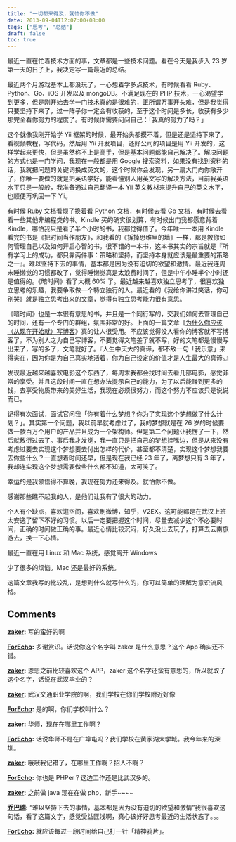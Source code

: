 ```yaml
---
title: "一切都来得及，就怕你不做"
date: 2013-09-04T12:07:00+08:00
tags: ["思考", "总结"] 
draft: false
toc: true
---
```


最近一直在忙着技术方面的事，文章都是一些技术问题。看在今天是我步入 23 岁第一天的日子上，我决定写一篇最近的总结。

最近两个月游戏基本上都没玩了，一心想着学多点技术，有时候看看 Ruby、Python、Go、iOS 开发以及 mongoDB。不满足现在的 PHP 技术，一心渴望学到更多，但是刚开始去学一门技术真的是很难的，正所谓万事开头难，但是我觉得只要坚持下来了，过一阵子你一定会有收获的，至于这个时间是多长，收获有多少那完全看你努力的程度了。有时候你需要问问自己：「我真的努力了吗？」

这个就像我刚开始学 Yii 框架的时候，最开始头都摸不着，但是还是坚持下来了，看视频教程，写代码，然后用 Yii 开发项目，还好公司的项目是用 Yii 开发的，这样学起来更快，但是虽然称不上是高手，但是基本问题都能自己解决了。解决问题的方式也是一门学问，我现在一般都是用 Google 搜索资料，如果没有找到资料的话，我就把问题的关键词换成英文的，这个时候你会发现，另一扇大门向你敞开了，你唯一要做的就是把英语学好，能看懂别人用英文写的解决方法，目前我英语水平只是一般般，我准备通过自己翻译一本 Yii 英文教材来提升自己的英文水平，也顺便再巩固一下 Yii。

有时候 Ruby 文档看烦了换着看 Python 文档，有时候去看 Go 文档，有时候去看看一些其他非编程类的书。Kindle 买的确实很划算，有时候出门我都愿意背着 Kindle，哪怕我只是看了半个小时的书，我都觉得值了。今年唯一一本用 Kindle 看完的书是《把时间当作朋友》，和我看的《拆掉思维里的墙》一样，都是教你如何管理自己以及如何开启心智的书。很不错的一本书，这本书其实的宗旨就是『所有学习上的成功，都只靠两件事：策略和坚持，而坚持本身就应该是最重要的策略之一』。难以坚持下去的事情，基本都是因为没有迫切的欲望和激情。最近我连周末睡懒觉的习惯都改了，觉得睡懒觉真是太浪费时间了，但是中午小睡半个小时还是值得的。《暗时间》看了大概 60% 了。最近越来越喜欢独立思考了，很喜欢独立思考的乐趣，我要争取做一个特立独行的人。最近看的《我给你讲过笑话，你可别哭》就是独立思考出来的文章，觉得有独立思考能力很有意思。

《暗时间》也是一本很有意思的书，并且是一个同行写的，交我们如何去管理自己的时间，还有一个专门的群组，氛围非常的好。上面的一篇文章《[为什么你应该（从现在开始就）写博客](http://mindhacks.cn/2009/02/15/why-you-should-start-blogging-now/)》真的让人很受用。不应该觉得没人看你的博客就不写博客了，不为别人之为自己写博客，不要觉得文笔差了就不写，好的文笔都是慢慢写出来了，写的多了，文笔就好了。『人生中天大的真谛，都不敌一句「我乐意」来得实在，因为你是为自己真实地活着，你为自己设定的价值才是人生最大的真谛。』

发现最近越来越喜欢电影这个东西了，每周末我都会找时间去看几部电影，感觉非常的享受。并且这段时间一直在想办法提示自己的能力，为了以后能赚到更多的钱，去享受物质带来的美好生活，我现在必须很努力，而这个努力不应该只是说说而已。

记得有次面试，面试官问我「你有着什么梦想？你为了实现这个梦想做了什么计划？」。其实第一个问题，我以前早就考虑过了，我的梦想就是在 26 岁的时候要做一款百万个用户的产品并且成为一个架构师。但是第二个问题让我愣了一下，然后就敷衍过去了。事后我才发觉，我一直只是把自己的梦想挂嘴边，但是从来没有考虑过要去实现这个梦想要去付出怎样的代价，甚至都不清楚，实现这个梦想我要去做些什么？一直想着时间还早，但是现在我已经 23 年了，离梦想只有 3 年了，我却连实现这个梦想需要做些什么都不知道，太可笑了。

幸运的是我领悟得不算晚，我现在努力还来得及。就怕你不做。

感谢那些瞧不起我的人，是他们让我有了很大的动力。

个人有个缺点，喜欢逛空间，喜欢刷微博，知乎，V2EX。这可能都是在武汉上班太安逸了留下不好的习惯。以后一定要把握这个时间，尽量去减少这个不必要时间，正确的时间做正确的事。最近心情比较沉闷，好久没出去玩了，打算去云南旅游去，换一下心情。

最近一直在用 Linux 和 Mac 系统，感觉离开 Windows

少了很多的烦恼。Mac 还是最好的系统。

这篇文章我写的比较乱，是想到什么就写什么的，你可以简单的理解为意识流风格。

## Comments

**[zaker](#157 "2013-09-09 19:07:00"):** 写的蛮好的啊

**[ForEcho](#158 "2013-09-09 19:22:00"):** 多谢赏识。话说你这个名字叫 zaker 是什么意思？这个 App 确实还不错。

**[zaker](#159 "2013-09-09 19:36:00"):** 恩恩之前比较喜欢这个 APP，zaker 这个名字还蛮有意思的，所以就取了这个名字，话说在武汉毕业的？

**[zaker](#160 "2013-09-09 19:39:00"):** 武汉交通职业学院的啊，我们学校在你们学校附近好像

**[ForEcho](#161 "2013-09-09 19:47:00"):** 是的啊，你们学校叫什么？

**[zaker](#162 "2013-09-09 19:48:00"):** 华师，现在在哪里工作啊？

**[ForEcho](#163 "2013-09-09 19:55:00"):** 话说华师不是在广埠屯吗？我们学校在黄家湖大学城。我今年来的深圳。

**[zaker](#164 "2013-09-09 20:00:00"):** 哦哦我记错了，在哪里工作啊？招人不啊？

**[ForEcho](#165 "2013-09-09 20:16:00"):** 你也是 PHPer？这边工作还是比武汉多的。

**[zaker](#166 "2013-09-09 21:38:00"):** 之前做 java 现在在做 php，新手~~~~

**[乔巴瑞](#167 "2013-09-10 12:16:00"):** “难以坚持下去的事情，基本都是因为没有迫切的欲望和激情”我很喜欢这句话，看了这篇文字，感觉受益匪浅啊，真心该好好思考最近的生活状态了。。。

**[ForEcho](#170 "2013-09-10 12:30:00"):** 就应该每过一段时间给自己打一针「精神鸦片」。

